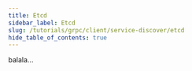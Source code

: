 ```yaml
---
title: Etcd
sidebar_label: Etcd
slug: /tutorials/grpc/client/service-discover/etcd
hide_table_of_contents: true
---
```

balala...